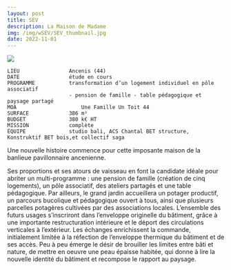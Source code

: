```yaml
---
layout: post
title: SEV
description: La Maison de Madame
img: /img/wSEV/SEV_thumbnail.jpg
date: 2022-11-01
---
```


<div clas="img_row">
    <img class="col three" src="{{ site.baseurl }}/img/wMSF/image1.jpg"/>
</div>

```
LIEU                Ancenis (44)
DATE                étude en cours
PROGRAMME           transformation d’un logement individuel en pôle associatif
                    - pension de famille - table pédagogique et paysage partagé
MOA  		            Une Famille Un Toit 44
SURFACE             386 m²
BUDGET              380 k€ HT
MISSION             complète
ÉQUIPE              studio bali, ACS Chantal BET structure, Konstruktif BET bois,et collectif saga
```

Une nouvelle histoire commence pour cette imposante maison de la banlieue pavillonnaire ancenienne. 

Ses proportions et ses atours de vaisseau en font la candidate idéale pour abriter un multi-programme : une pension de famille (création de cinq logements), un pôle associatif, des ateliers partagés et une table pédagogique. 
Par ailleurs, le grand jardin accueillera un potager productif, un parcours bucolique et pédagogique ouvert à tous, ainsi que plusieurs parcelles potagères cultivées par des associations locales.
L’ensemble des futurs usages s’inscriront dans l’enveloppe originelle du bâtiment, grâce à une importante restructuration intérieure et le déport des circulations verticales à l’extérieur.
Les échanges enrichissent la commande, initialement limitée à la réfection de l’enveloppe thermique du bâtiment et de ses accès.
Peu à peu émerge le désir de brouiller les limites entre bâti et nature, de mettre en oeuvre une peau épaisse habitée, qui donne à lire la nouvelle identité du bâtiment et recompose le rapport au paysage.

<div class="img_row">
	<img class="col three" src="{{ site.baseurl }}/img/wSEV/image2.jpg" alt="" title="example image"/>
</div>
<br>
<div class="img_row">
	<img class="col three" src="{{ site.baseurl }}/img/wSEV/image3.jpg" alt="" title="example image"/>
</div>
<br>
<div class="img_row">
	<img class="col three" src="{{ site.baseurl }}/img/wSEV/image4.jpg" alt="" title="example image"/>
</div>
<br>
<div class="img_row">
	<img class="col three" src="{{ site.baseurl }}/img/img/wSEV/image5.jpg" alt="" title="example image"/>
</div>
<br>
<div class="img_row">
	<img class="col three" src="{{ site.baseurl }}/img/wSEV/image6.jpg" alt="" title="example image"/>
</div>
<br>
<div class="img_row">
	<img class="col three" src="{{ site.baseurl }}/img/wSEV/image7.gif" alt="" title="example image"/>
</div>
<br>
<div class="img_row">
	<img class="col three" src="{{ site.baseurl }}/img/wGAR_MAISON/maison7.gif" alt="" title="example image"/>
</div>
